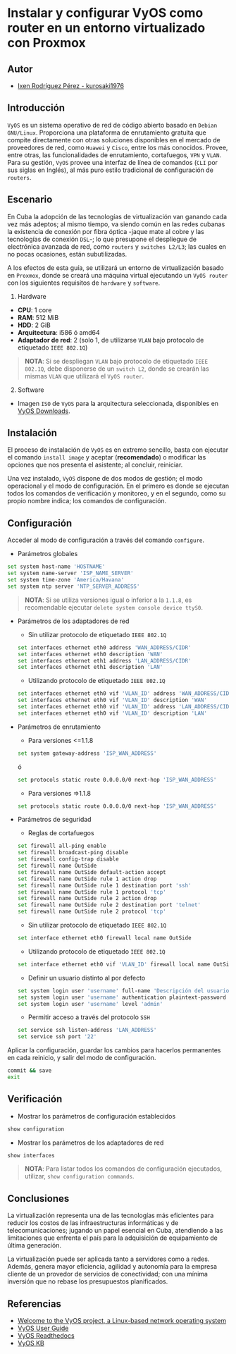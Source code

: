 # Instalar y configurar VyOS como router en un entorno virtualizado con Proxmox

## Autor

- [Ixen Rodríguez Pérez - kurosaki1976](ixenrp1976@gmail.com)

## Introducción

`VyOS` es un sistema operativo de red de código abierto basado en `Debian GNU/Linux`. Proporciona una plataforma de enrutamiento gratuita que compite directamente con otras soluciones disponibles en el mercado de proveedores de red, como `Huawei` y `Cisco`, entre los más conocidos. Provee, entre otras, las funcionalidades de enrutamiento, cortafuegos, `VPN` y `VLAN`. Para su gestión, `VyOS` provee una interfaz de línea de comandos (`CLI` por sus siglas en Inglés), al más puro estilo tradicional de configuración de `routers`. 

## Escenario

En Cuba la adopción de las tecnologías de virtualización van ganando cada vez más adeptos; al mismo tiempo, va siendo común en las redes cubanas la existencia de conexión por fibra óptica -jaque mate al cobre y las tecnologías de conexión `DSL`-; lo que presupone el despliegue de electrónica avanzada de red, como `routers` y `switches L2/L3`; las cuales en no pocas ocasiones, están subutilizadas.

A los efectos de esta guía, se utilizará un entorno de virtualización basado en `Proxmox`, donde se creará una máquina virtual ejecutando un `VyOS router` con los siguientes requisitos de `hardware` y `software`.

1. Hardware
  - **CPU**: 1 core
  - **RAM**: 512 MiB
  - **HDD**: 2 GiB
  - **Arquitectura**: i586 ó amd64
  - **Adaptador de red**: 2 (solo 1, de utilizarse `VLAN` bajo protocolo de etiquetado `IEEE 802.1Q`)
  
  > **NOTA**: Si se despliegan `VLAN` bajo protocolo de etiquetado `IEEE 802.1Q`, debe disponerse de un `switch L2`, donde se crearán las mismas `VLAN` que utilizará el `VyOS router`.

2. Software
  - Imagen `ISO` de `VyOS` para la arquitectura seleccionada, disponibles en [VyOS Downloads](https://downloads.vyos.io/).

## Instalación

El proceso de instalación de `VyOS` es en extremo sencillo, basta con ejecutar el comando `install image` y aceptar (**recomendado**) o modificar las opciones que nos presenta el asistente; al concluir, reiniciar.

Una vez instalado, `VyOS` dispone de dos modos de gestión; el modo operacional y el modo de configuración. En el primero es donde se ejecutan todos los comandos de verificación y monitoreo, y en el segundo, como su propio nombre indica; los comandos de configuración.

## Configuración

Acceder al modo de configuración a través del comando `configure`.

* Parámetros globales

```bash
set system host-name 'HOSTNAME'
set system name-server 'ISP_NAME_SERVER'
set system time-zone 'America/Havana'
set system ntp server 'NTP_SERVER_ADDRESS'
```

> **NOTA**: Si se utiliza versiones igual o inferior a la `1.1.8`, es recomendable ejecutar `delete system console device ttyS0`.

* Parámetros de los adaptadores de red

  - Sin utilizar protocolo de etiquetado `IEEE 802.1Q`

  ```bash
  set interfaces ethernet eth0 address 'WAN_ADDRESS/CIDR'
  set interfaces ethernet eth0 description 'WAN'
  set interfaces ethernet eth1 address 'LAN_ADDRESS/CIDR'
  set interfaces ethernet eth1 description 'LAN'
  ```

  - Utilizando protocolo de etiquetado `IEEE 802.1Q`

  ```bash
  set interfaces ethernet eth0 vif 'VLAN_ID' address 'WAN_ADDRESS/CIDR'
  set interfaces ethernet eth0 vif 'VLAN_ID' description 'WAN'
  set interfaces ethernet eth0 vif 'VLAN_ID' address 'LAN_ADDRESS/CIDR'
  set interfaces ethernet eth0 vif 'VLAN_ID' description 'LAN'
  ```

* Parámetros de enrutamiento

  - Para versiones <=1.1.8

  ```bash
  set system gateway-address 'ISP_WAN_ADDRESS'
  ```
  ó
  ```bash
  set protocols static route 0.0.0.0/0 next-hop 'ISP_WAN_ADDRESS'
  ```

  - Para versiones =>1.1.8

  ```bash
  set protocols static route 0.0.0.0/0 next-hop 'ISP_WAN_ADDRESS'
  ```

* Parámetros de seguridad

  - Reglas de cortafuegos

  ```bash
  set firewall all-ping enable
  set firewall broadcast-ping disable
  set firewall config-trap disable
  set firewall name OutSide
  set firewall name OutSide default-action accept
  set firewall name OutSide rule 1 action drop
  set firewall name OutSide rule 1 destination port 'ssh'
  set firewall name OutSide rule 1 protocol 'tcp'
  set firewall name OutSide rule 2 action drop
  set firewall name OutSide rule 2 destination port 'telnet'
  set firewall name OutSide rule 2 protocol 'tcp'
  ```
    - Sin utilizar protocolo de etiquetado `IEEE 802.1Q`

    ```bash
    set interface ethernet eth0 firewall local name OutSide
    ```

    - Utilizando protocolo de etiquetado `IEEE 802.1Q`

    ```bash
    set interface ethernet eth0 vif 'VLAN_ID' firewall local name OutSide
    ```

  - Definir un usuario distinto al por defecto

  ```bash
  set system login user 'username' full-name 'Descripción del usuario'
  set system login user 'username' authentication plaintext-password 'PASSWORD'
  set system login user 'username' level 'admin'
  ```

  - Permitir acceso a través del protocolo `SSH`

  ```bash
  set service ssh listen-address 'LAN_ADDRESS'
  set service ssh port '22'
  ```

Aplicar la configuración, guardar los cambios para hacerlos permanentes en cada reinicio, y salir del modo de configuración.

```bash
commit && save
exit
```

## Verificación

* Mostrar los parámetros de configuración establecidos

```bash
show configuration
```

* Mostrar los parámetros de los adaptadores de red

```bash
show interfaces
```

> **NOTA**: Para listar todos los comandos de configuración ejecutados, utilizar, `show configuration commands`.

## Conclusiones

La virtualización representa una de las tecnologías más eficientes para reducir los costos de las infraestructuras informáticas y de telecomunicaciones; jugando un papel esencial en Cuba, atendiendo a las limitaciones que enfrenta el país para la adquisición de equipamiento de última generación.

La virtualización puede ser aplicada tanto a servidores como a redes. Además, genera mayor eficiencia, agilidad y autonomía para la empresa cliente de un provedor de servicios de conectividad; con una mínima inversión que no rebase los presupuestos planificados.

## Referencias

* [Welcome to the VyOS project, a Linux-based network operating system](https://wiki.vyos.net/wiki/Main_Page)
* [VyOS User Guide](https://wiki.vyos.net/wiki/User_Guide)
* [VyOS Readthedocs](https://vyos.readthedocs.io/en/latest/)
* [VyOS KB](https://support.vyos.io/en/kb)
